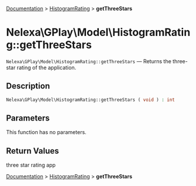 [Documentation](../../README.md) > [HistogramRating](README.md) > **getThreeStars**

# Nelexa\GPlay\Model\HistogramRating::getThreeStars
`Nelexa\GPlay\Model\HistogramRating::getThreeStars` — Returns the three-star rating of the application.

## Description
```php
Nelexa\GPlay\Model\HistogramRating::getThreeStars ( void ) : int
```

## Parameters
This function has no parameters.

## Return Values
three star rating app

[Documentation](../../README.md) > [HistogramRating](README.md) > **getThreeStars**
